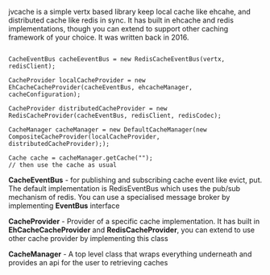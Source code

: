 jvcache is a simple vertx based library keep local cache like ehcahe, and distributed cache like redis in sync.  It has built in ehcache and redis implementations, though you can extend to support other caching framework of your choice.  It was written back in 2016. 



```

CacheEventBus cacheEeventBus = new RedisCacheEventBus(vertx, redisClient);

CacheProvider localCacheProvider = new EhCacheCacheProvider(cacheEventBus, ehcacheManager, cacheConfiguration);

CacheProvider distributedCacheProvider = new RedisCacheProvider(cacheEventBus, redisClient, redisCodec);

CacheManager cacheManager = new DefaultCacheManager(new CompositeCacheProvider(localCacheProvider, distributedCacheProvider););

Cache cache = cacheManager.getCache("");
// then use the cache as usual 

```



<b>CacheEventBus</b> - for publishing and subscribing cache event like  evict, put. The default implementation is RedisEventBus which uses the pub/sub mechanism of redis. You can use a specialised message broker by implementing <b>EventBus</b> interface

<b>CacheProvider</b> - Provider of a specific cache implementation. It has built in <b>EhCacheCacheProvider</b> and <b>RedisCacheProvider</b>, you can extend to use other cache provider by implementing this class

<b>CacheManager</b> - A top level class that wraps everything underneath and provides an api for the user to retrieving caches



